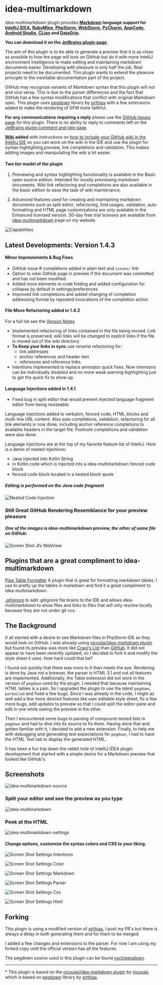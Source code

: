 idea-multimarkdown
==================
       
idea-multimarkdown plugin provides **[Markdown] language support for [IntelliJ IDEA], [RubyMine], [PhpStorm], [WebStorm], [PyCharm], [AppCode], [Android Studio], [CLion] and [DataGrip].**

**You can download it on the [JetBrains plugin page].**

The aim of this plugin is to be able to generate a preview that it is as close as possible to how the page will look on GitHub but do it with more IntelliJ environment intelligence to make editing and maintaining markdown documents easier. Developing with pleasure is only half the job. Real projects need to be documented. This plugin wants to extend the pleasure principle to the inevitable documentation part of the project.     

GitHub may recognize variants of Markdown syntax that this plugin will not and vice versa. This is due to the parser differences and the fact that GitHub has a few syntax modifications that conflict with original Markdown spec. This plugin uses [pegdown] library by [sirthias] with a few extensions added to make the rendering of GFM more faithful.

**For any communications requiring a reply** please use the [GitHub Issues page] for this plugin. There is no ability to reply to comments left on the [JetBrains plugin comment and rate page].

**[Wiki] added** with instructions on [how to include your GitHub wiki in the IntelliJ IDE](../../wiki/Adding-GitHub-Wiki-to-Your-IntelliJ-Project) so you can work on the wiki in the IDE and use the plugin for syntax highlighting,preview, link completions and validation. This makes adding images and manipulating the wiki a lot easier.

#### Two tier model of the plugin

1. Previewing and syntax highlighting functionality is available in the Basic open source edition. Intended for mostly previewing markdown documents. Wiki link refactoring and completions are also available in the basic edition to ease the task of wiki maintenance. 

2. Advanced features used for creating and maintaining markdown documents such as split editor, refactoring, find usages, validation, auto formatting and HTML page customizations are only available in the Enhanced licensed version. 30-day free trial licenses are available from [idea-multimarkdown] page on my website. 

![Capabilities](/assets/images/capabilities.png)

Latest Developments: Version 1.4.3
----------------------------------

#### Minor Improvements & Bug Fixes

- GitHub issue # completions added in plain text and `issues/` link
- Option to view GitHub page in preview if the document was committed and has not been modified.
- Added more elements to code folding and added configuration for collapse by default in settings/preferences
- Improved link completions and added changing of completion addressing format by repeated invocations of the completion action

#### File Move Refactoring added in 1.4.2

For a full list see the [Version Notes]

* Implemented refactoring of links contained in the file being moved. Link format is preserved, wiki links will be changed to explicit links if the file is moved out of the wiki directory.
* **To Keep your links in sync** use rename refactoring for: 
    * link addresses
    * anchor references and header text
    * references and reference links
* Intentions implemented to replace annotator quick fixes. Now intentions can be individually disabled and no more weak warning highlighting just to get the quick fix to show up. 
                     
#### Language Injections added in 1.4.1

* Fixed bug in split editor that would prevent injected language fragment editor from being resizeable.

Language injections added to verbatim, fenced code, HTML blocks and multi-line URL content. Also auto completions, validation, refactoring for all link elements is now done, including anchor reference completions to available headers in the target file. Footnote completions and validation were also done.

Language injections are at the top of my favorite feature list of IntelliJ. Here is a demo of nested injections: 

* Java injected into Kotlin String
* in Kotlin code which is injected into a idea-multimarkdown fenced code block
* fenced code block located in a nested block quote   

##### Editing is performed on the Java code fragment

![Nested Code Injection](/assets/images/NestedCodeInjection.gif)

### Still Great GitHub Rendering Resemblance for your preview pleasure

##### One of the images is idea-multimarkdown preview, the other of same file on GitHub: 

![Screen Shot Jfx WebView](/assets/images/ScreenShot_jfx_webview.png)

Plugins that are a great compliment to idea-multimarkdown
---------------------------------------------------------

[Pipe Table Formatter] A plugin that is great for formatting markdown tables. I use to pretty up the tables in markdown and find it a great compliment to idea-multimarkdown.

[.gitignore] to add .gitignore file brains to the IDE and allows idea-multimarkdown to show files and links to files that will only resolve locally because they are not under git vcs.
                                                        
The Background
--------------

It all started with a desire to see Markdown files in PhpStorm IDE as they would look on GitHub. I was already using [nicoulaj/idea-markdown plugin] but found its preview was more like [Craig's List] than [GitHub]. It did not appear to have been recently updated, so I decided to fork it and modify the style sheet it uses. How hard could that be?

I found out quickly that there was more to it than meets the eye. Rendering is done by Java not a browser, the parser is HTML 3.1 and not all features are implemented. Additionally, the Table extension did not work in the version of `pegdown` used by the plugin. I needed that because maintaining HTML tables is a pain. So I upgraded the plugin to use the latest `pegdown`, `parboiled` and fixed a few bugs. Since I was already in the code, I might as well add a few more desired features like user editable style sheet, fix a few more bugs, add updates to preview so that I could split the editor pane and edit in one while seeing the preview in the other.

Then I encountered some bugs in parsing of compound nested lists in `pegdown` and had to dive into its source to fix them. Having done that and gotten familiar with it, I decided to add a new extension. Finally, to help me with debugging and generating test expectations for `pegdown`, I had to have the HTML Text tab to display the generated HTML.

It has been a fun trip down the rabbit hole of IntelliJ IDEA plugin development that started with a simple desire for a Markdown preview that looked like GitHub's.

Screenshots
-----------

![idea-multimarkdown-source](/assets/images/ScreenShot_source_preview.png)   

### Split your editor and see the preview as you type

![idea-multimarkdown](/assets/images/ScreenShot_preview.png)

### Peek at the HTML

![idea-multimarkdown-settings](/assets/images/ScreenShot_peek_html.png)

#### Change options, customize the syntax colors and CSS to your liking.

![Screen Shot Settings Intentions](/assets/images/ScreenShot_settings_intentions.png)

![Screen Shot Settings Color](/assets/images/ScreenShot_settings_color.png)

![Screen Shot Settings Markdown](/assets/images/ScreenShot_settings_markdown.png)
 
![Screen Shot Settings Parser](/assets/images/ScreenShot_settings_parser.png)

![Screen Shot Settings Css](/assets/images/ScreenShot_settings_css.png)

![Screen Shot Settings Html](/assets/images/ScreenShot_settings_html.png)

Forking
-------

This plugin is using a modified version of [sirthias], I post my PR's but there is always a delay in both generating them and for them to be merged.

I added a few changes and extensions to the parser. For now I am using my forked copy until the official version has all the features.

The pegdown source used in this plugin can be found [vsch/pegdown].

---

\* This plugin is based on the [nicoulaj/idea-markdown plugin] by [nicoulaj], which is based on [pegdown] library by [sirthias].

[.gitignore]: http://hsz.mobi
[Android Studio]: http://developer.android.com/sdk/installing/studio.html
[AppCode]: http://www.jetbrains.com/objc
[CLion]: https://www.jetbrains.com/clion
[Craig's List]: http://montreal.en.craigslist.ca/
[DataGrip]: https://www.jetbrains.com/datagrip
[GitHub Issues page]: ../../issues
[GitHub]: https://github.com/vsch/laravel-translation-manager
[idea-multimarkdown]: http://vladsch.com/product/multimarkdown
[IntelliJ IDEA]: http://www.jetbrains.com/idea
[JetBrains plugin comment and rate page]: https://plugins.jetbrains.com/plugin/writeComment?pr=&pluginId=7896
[JetBrains plugin page]: https://plugins.jetbrains.com/plugin?pr=&pluginId=7896
[Markdown]: http://daringfireball.net/projects/markdown
[nicoulaj/idea-markdown plugin]: https://github.com/nicoulaj/idea-markdown
[nicoulaj]: https://github.com/nicoulaj
[pegdown]: http://pegdown.org
[PhpStorm]: http://www.jetbrains.com/phpstorm
[Pipe Table Formatter]: https://github.com/anton-dev-ua/PipeTableFormatter
[PyCharm]: http://www.jetbrains.com/pycharm
[RubyMine]: http://www.jetbrains.com/ruby
[sirthias]: https://github.com/sirthias
[Version Notes]: resources/META-INF/VERSION.md
[vsch/pegdown]: https://github.com/vsch/pegdown/tree/develop
[WebStorm]: http://www.jetbrains.com/webstorm
[Wiki]: ../../wiki
